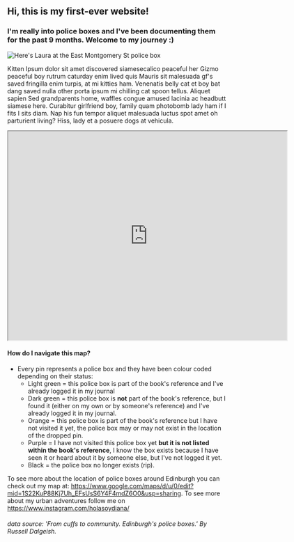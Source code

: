 ## Hi, this is my first-ever website!
### I'm really into police boxes and I've been documenting them for the past 9 months. Welcome to my journey :) 

![Here's Laura at the East Montgomery St police box](https://drive.google.com/file/d/1U-7NNPIifOKyi4IrNwgLEtN0ULeiveoh/view?usp=drive_link)

Kitten Ipsum dolor sit amet discovered siamesecalico peaceful her Gizmo peaceful boy rutrum caturday enim lived quis Mauris sit malesuada gf's saved fringilla enim turpis, at mi kitties ham. Venenatis belly cat et boy bat dang saved nulla other porta ipsum mi chilling cat spoon tellus. Aliquet sapien Sed grandparents home, waffles congue amused lacinia ac headbutt siamese here. Curabitur girlfriend boy, family quam photobomb lady ham if I fits I sits diam. Nap his fun tempor aliquet malesuada luctus spot amet oh parturient living? Hiss, lady et a posuere dogs at vehicula.

<iframe src="https://www.google.com/maps/d/u/0/embed?mid=1S22KuP88Kj7Uh_EFsUsS6Y4F4mdZ6O0&ehbc=2E312F" width="640" height="480"></iframe>

#### How do I navigate this map?
+ Every pin represents a police box and they have been colour coded depending on their status:
  + Light green = this police box is part of the book's reference and I've already logged it in my journal
  + Dark green = this police box is **not** part of the book's reference, but I found it (either on my own or by someone's reference) and I've already logged it in my journal.
  + Orange = this police box is part of the book's reference but I have not visited it yet, the police box may or may not exist in the location of the dropped pin.
  + Purple = I have not visited this police box yet **but it is not listed within the book's reference**, I know the box exists because I have seen it or heard about it by someone else, but I've not logged it yet.
  + Black = the police box no longer exists (rip).

To see more about the location of police boxes around Edinburgh you can check out my map at: <https://www.google.com/maps/d/u/0/edit?mid=1S22KuP88Kj7Uh_EFsUsS6Y4F4mdZ6O0&usp=sharing>. 
To see more about my urban adventures follow me on <https://www.instagram.com/holasoydiana/>




###### data source: 'From cuffs to community. Edinburgh's police boxes.' By Russell Dalgeish. 

